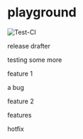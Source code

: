# playground

![Test-CI](https://github.com/josh-lester/playground/workflows/Test-CI/badge.svg)

release drafter

testing some more

feature 1

a bug

feature 2

features

hotfix
